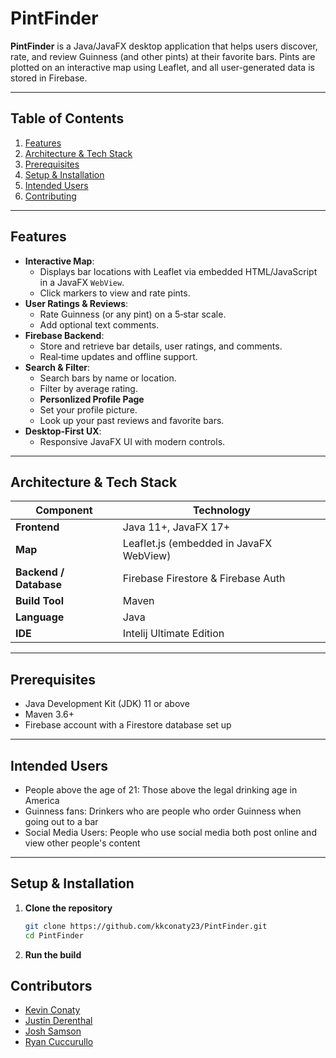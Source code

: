 # PintFinder

**PintFinder** is a Java/JavaFX desktop application that helps users discover, rate, and review Guinness (and other pints) at their favorite bars. Pints are plotted on an interactive map using Leaflet, and all user-generated data is stored in Firebase.

---

## Table of Contents

1. [Features](#features)  
2. [Architecture & Tech Stack](#architecture--tech-stack)  
3. [Prerequisites](#prerequisites)  
4. [Setup & Installation](#setup--installation)
5. [Intended Users](#intended-users)
6. [Contributing](#contributors)    


---

## Features

- **Interactive Map**:  
  - Displays bar locations with Leaflet via embedded HTML/JavaScript in a JavaFX `WebView`.  
  - Click markers to view and rate pints.  
- **User Ratings & Reviews**:  
  - Rate Guinness (or any pint) on a 5‑star scale.  
  - Add optional text comments.  
- **Firebase Backend**:  
  - Store and retrieve bar details, user ratings, and comments.  
  - Real‑time updates and offline support.
- **Search & Filter**:  
  - Search bars by name or location.  
  - Filter by average rating.
  - **Personlized Profile Page**
  - Set your profile picture.
  - Look up your past reviews and favorite bars.
- **Desktop‑First UX**:  
  - Responsive JavaFX UI with modern controls.  
  

---

## Architecture & Tech Stack

| Component                   | Technology                                |
|-----------------------------|-------------------------------------------|
| **Frontend**                | Java 11+, JavaFX 17+                      |
| **Map**                     | Leaflet.js (embedded in JavaFX WebView)   |
| **Backend / Database**      | Firebase Firestore & Firebase Auth        |
| **Build Tool**              | Maven                                     |
| **Language**                | Java                                      |
| **IDE**                     | Intelij Ultimate Edition                  |

---

## Prerequisites

- Java Development Kit (JDK) 11 or above  
- Maven 3.6+  
- Firebase account with a Firestore database set up  

---
## Intended Users

- People above the age of 21: Those above the legal drinking age in America
- Guinness fans: Drinkers who are people who order Guinness when going out to a bar
- Social Media Users: People who use social media both post online and view other people's content

---

## Setup & Installation

1. **Clone the repository**  
   ```bash
   git clone https://github.com/kkconaty23/PintFinder.git
   cd PintFinder
2. **Run the build**
## Contributors


- [Kevin Conaty](https://github.com/kkconaty23) 
- [Justin Derenthal](https://github.com/JderenthalCS) 
- [Josh Samson](https://github.com/jsams909) 
- [Ryan Cuccurullo](https://github.com/ryguy0601)



